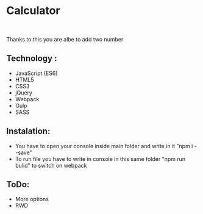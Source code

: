 <h1>Calculator</h1> </br>
<p>Thanks to this you are albe to add two number</p>
<h2>Technology :</h2>
<ul>
		<li>JavaScript (ES6)</li>
		<li>HTML5</li>
		<li>CSS3</li>
		<li>jQuery</li>
		<li>Webpack</li>
    <li>Gulp</li>
		<li>SASS</li>
</ul>

<h2>Instalation:</h2>
<ul>
	<li>You have to open your console inside main folder and write in it "npm i --save"
		</li>
	<li>To run file you have to write in console in this same folder "npm run bulid" to switch on webpack </li>
</ul>

<h2>ToDo:</h2>
<ul>
	<li>More options</li>
	<li>RWD</li>
</ul>
